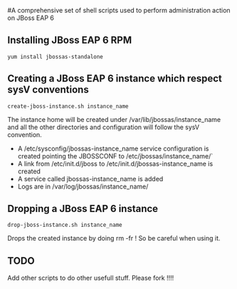 #A comprehensive set of shell scripts used to perform administration action on JBoss EAP 6

## Installing JBoss EAP 6 RPM
    yum install jbossas-standalone

## Creating a JBoss EAP 6 instance which respect sysV conventions

    create-jboss-instance.sh instance_name

The instance home will be created under /var/lib/jbossas/instance_name and all the other directories and configuration will follow the sysV convention.
- A /etc/sysconfig/jbossas-instance_name service configuration is created pointing the JBOSSCONF to /etc/jbossas/instance_name/`
- A link from /etc/init.d/jboss to /etc/init.d/jbossas-instance_name is created
- A service called jbossas-instance_name is added
- Logs are in /var/log/jbossas/instance_name/
 
## Dropping a JBoss EAP 6 instance

    drop-jboss-instance.sh instance_name

Drops the created instance by doing rm -fr ! So be careful when using it.

## TODO
Add other scripts to do other usefull stuff. Please fork !!!!


